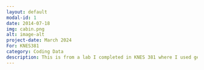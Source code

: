 ```yaml
---
layout: default
modal-id: 1
date: 2014-07-18
img: cabin.png
alt: image-alt
project-date: March 2024
For: KNES381
category: Coding Data
description: This is from a lab I completed in KNES 381 where I used generated data in order to create graphs to represent it via Python code. 
---
```

